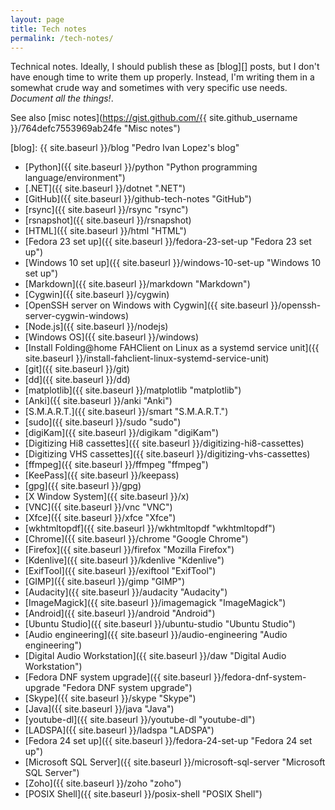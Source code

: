 ```yaml
---
layout: page
title: Tech notes
permalink: /tech-notes/
---
```


Technical notes. Ideally, I should publish these as [blog][] posts, but I don't
have enough time to write them up properly. Instead, I'm writing them in a
somewhat crude way and sometimes with very specific use needs. *Document all
the things!*.

See also
[misc notes](https://gist.github.com/{{ site.github_username }}/764defc7553969ab24fe "Misc notes")

[blog]: {{ site.baseurl }}/blog "Pedro Ivan Lopez's blog"

- [Python]({{ site.baseurl }}/python "Python programming language/environment")
- [.NET]({{ site.baseurl }}/dotnet ".NET")
- [GitHub]({{ site.baseurl }}/github-tech-notes "GitHub")
- [rsync]({{ site.baseurl }}/rsync "rsync")
- [rsnapshot]({{ site.baseurl }}/rsnapshot)
- [HTML]({{ site.baseurl }}/html "HTML")
- [Fedora 23 set up]({{ site.baseurl }}/fedora-23-set-up "Fedora 23 set up")
- [Windows 10 set up]({{ site.baseurl }}/windows-10-set-up "Windows 10 set up")
- [Markdown]({{ site.baseurl }}/markdown "Markdown")
- [Cygwin]({{ site.baseurl }}/cygwin)
- [OpenSSH server on Windows with Cygwin]({{ site.baseurl }}/openssh-server-cygwin-windows)
- [Node.js]({{ site.baseurl }}/nodejs)
- [Windows OS]({{ site.baseurl }}/windows)
- [Install Folding@home FAHClient on Linux as a systemd service unit]({{ site.baseurl }}/install-fahclient-linux-systemd-service-unit)
- [git]({{ site.baseurl }}/git)
- [dd]({{ site.baseurl }}/dd)
- [matplotlib]({{ site.baseurl }}/matplotlib "matplotlib")
- [Anki]({{ site.baseurl }}/anki "Anki")
- [S.M.A.R.T.]({{ site.baseurl }}/smart "S.M.A.R.T.")
- [sudo]({{ site.baseurl }}/sudo "sudo")
- [digiKam]({{ site.baseurl }}/digikam "digiKam")
- [Digitizing Hi8 cassettes]({{ site.baseurl }}/digitizing-hi8-cassettes)
- [Digitizing VHS cassettes]({{ site.baseurl }}/digitizing-vhs-cassettes)
- [ffmpeg]({{ site.baseurl }}/ffmpeg "ffmpeg")
- [KeePass]({{ site.baseurl }}/keepass)
- [gpg]({{ site.baseurl }}/gpg)
- [X Window System]({{ site.baseurl }}/x)
- [VNC]({{ site.baseurl }}/vnc "VNC")
- [Xfce]({{ site.baseurl }}/xfce "Xfce")
- [wkhtmltopdf]({{ site.baseurl }}/wkhtmltopdf "wkhtmltopdf")
- [Chrome]({{ site.baseurl }}/chrome "Google Chrome")
- [Firefox]({{ site.baseurl }}/firefox "Mozilla Firefox")
- [Kdenlive]({{ site.baseurl }}/kdenlive "Kdenlive")
- [ExifTool]({{ site.baseurl }}/exiftool "ExifTool")
- [GIMP]({{ site.baseurl }}/gimp "GIMP")
- [Audacity]({{ site.baseurl }}/audacity "Audacity")
- [ImageMagick]({{ site.baseurl }}/imagemagick "ImageMagick")
- [Android]({{ site.baseurl }}/android "Android")
- [Ubuntu Studio]({{ site.baseurl }}/ubuntu-studio "Ubuntu Studio")
- [Audio engineering]({{ site.baseurl }}/audio-engineering "Audio engineering")
- [Digital Audio Workstation]({{ site.baseurl }}/daw "Digital Audio Workstation")
- [Fedora DNF system upgrade]({{ site.baseurl }}/fedora-dnf-system-upgrade "Fedora DNF system upgrade")
- [Skype]({{ site.baseurl }}/skype "Skype")
- [Java]({{ site.baseurl }}/java "Java")
- [youtube-dl]({{ site.baseurl }}/youtube-dl "youtube-dl")
- [LADSPA]({{ site.baseurl }}/ladspa "LADSPA")
- [Fedora 24 set up]({{ site.baseurl }}/fedora-24-set-up "Fedora 24 set up")
- [Microsoft SQL Server]({{ site.baseurl }}/microsoft-sql-server "Microsoft SQL Server")
- [Zoho]({{ site.baseurl }}/zoho "zoho")
- [POSIX Shell]({{ site.baseurl }}/posix-shell "POSIX Shell")
